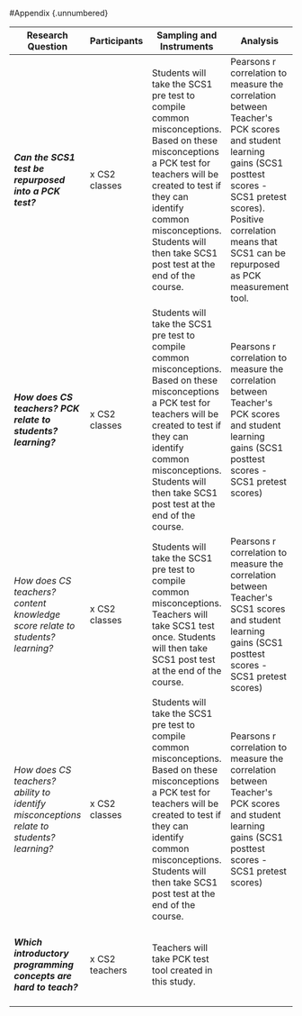﻿#Appendix {.unnumbered}

| Research Question                                                                        | Participants   | Sampling and Instruments                                                                                                                                                                                                                                          | Analysis                                                                                                                                                                                                                                | Hypothesis                                             |
|------------------------------------------------------------------------------------------|----------------|-------------------------------------------------------------------------------------------------------------------------------------------------------------------------------------------------------------------------------------------------------------------|-----------------------------------------------------------------------------------------------------------------------------------------------------------------------------------------------------------------------------------------|--------------------------------------------------------|
| ***Can the SCS1 test be repurposed into a PCK test?***                                   | x CS2 classes  | Students will take the SCS1 pre test to compile common misconceptions. Based on these misconceptions a PCK test for teachers will be created to test if they can identify common misconceptions. Students will then take SCS1 post test at the end of the course. | Pearsons r correlation to measure the correlation between Teacher's PCK scores and student learning gains (SCS1 posttest scores - SCS1 pretest scores). Positive correlation means that SCS1 can be repurposed as PCK measurement tool. | Yes it can be used                                     |
| ***How does CS teachers? PCK relate to students? learning?***                            | x CS2 classes  | Students will take the SCS1 pre test to compile common misconceptions. Based on these misconceptions a PCK test for teachers will be created to test if they can identify common misconceptions. Students will then take SCS1 post test at the end of the course. | Pearsons r correlation to measure the correlation between Teacher's PCK scores and student learning gains (SCS1 posttest scores - SCS1 pretest scores)                                                                                  | High positive corelation between the two               |
| *How does CS teachers? content knowledge score relate to students? learning?*            | x CS2 classes  | Students will take the SCS1 pre test to compile common misconceptions. Teachers will take SCS1 test once. Students will then take SCS1 post test at the end of the course.                                                                                        | Pearsons r correlation to measure the correlation between Teacher's SCS1 scores and student learning gains (SCS1 posttest scores - SCS1 pretest scores)                                                                                 | Low to zero correlation between the wo                 |
| *How does CS teachers? ability to identify misconceptions relate to students? learning?* | x CS2 classes  | Students will take the SCS1 pre test to compile common misconceptions. Based on these misconceptions a PCK test for teachers will be created to test if they can identify common misconceptions. Students will then take SCS1 post test at the end of the course. | Pearsons r correlation to measure the correlation between Teacher's PCK scores and student learning gains (SCS1 posttest scores - SCS1 pretest scores)                                                                                  |                                                        |
| ***Which introductory programming concepts are hard to teach?***                         | x CS2 teachers | Teachers will take PCK test tool created in this study.                                                                                                                                                                                                           |                                                                                                                                                                                                                                         | The same set as the topics students have difficulty on |